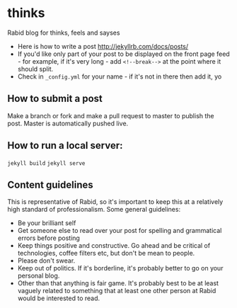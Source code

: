 thinks
======

Rabid blog for thinks, feels and sayses

* Here is how to write a post http://jekyllrb.com/docs/posts/
* If you'd like only part of your post to be displayed on the front page feed - for example, if it's very long - add `<!--break-->` at the point where it should split.
* Check in `_config.yml` for your name - if it's not in there then add it, yo

## How to submit a post

Make a branch or fork and make a pull request to master to publish the post. Master is automatically pushed live. 

## How to run a local server:

`jekyll build`
`jekyll serve`

## Content guidelines

This is representative of Rabid, so it's important to keep this at a relatively high standard of professionalism. Some general guidelines:

* Be your brilliant self
* Get someone else to read over your post for spelling and grammatical errors before posting
* Keep things positive and constructive. Go ahead and be critical of technologies, coffee filters etc, but don't be mean to people.
* Please don't swear. 
* Keep out of politics. If it's borderline, it's probably better to go on your personal blog. 
* Other than that anything is fair game. It's probably best to be at least vaguely related to something that at least one other person at Rabid would be interested to read. 